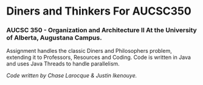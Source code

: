 # Diners and Thinkers For AUCSC350
### AUCSC 350 - Organization and Architecture II At the University of Alberta, Augustana Campus. 

Assignment handles the classic Diners and Philosophers problem, extending it to Professors, Resources and Coding. 
Code is written in Java and uses Java Threads to handle parallelism. 

*Code written by Chase Larocque & Justin Ikenouye.*
